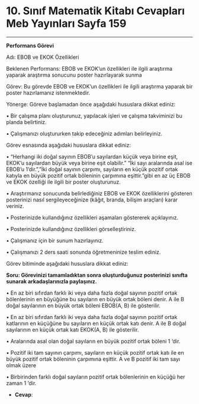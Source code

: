# 10. Sınıf Matematik Kitabı Cevapları Meb Yayınları Sayfa 159

---

**Performans Görevi**

Adı: EBOB ve EKOK Özellikleri

 Beklenen Performans: EBOB ve EKOK’un özellikleri ile ilgili araştırma yaparak araştırma sonucunu poster hazırlayarak sunma

 Görev: Bu görevde EBOB ve EKOK’un özellikleri ile ilgili araştırma yaparak bir poster hazırlamanız istenmektedir.

 Yönerge: Göreve başlamadan önce aşağıdaki hususlara dikkat ediniz:

 • Bir çalışma planı oluşturunuz, yapılacak işleri ve çalışma takviminizi bu planda belirtiniz.

 • Çalışmanızı oluştururken takip edeceğiniz adımları belirleyiniz.

 Görev esnasında aşağıdaki hususlara dikkat ediniz:

 • “Herhangi iki doğal sayının EBOB’u sayılardan küçük veya birine eşit, EKOK’u sayılardan büyük veya birine eşit olabilir.” “İki sayı aralarında asal ise EBOB’u 1’dir.”,”İki doğal sayının çarpımı, sayıların en küçük pozitif ortak katıyla en büyük pozitif ortak böleninin çarpımına eşittir.”gibi en az üç EBOB ve EKOK özelliği ile ilgili bir poster oluşturunuz.

 • Araştırmanız sonucunda belirlediğiniz EBOB ve EKOK özelliklerini gösteren posterinizi nasıl sergileyeceğinize (kâğıt, branda, bilişim araçları) karar veriniz.

 • Posterinizde kullandığınız özellikleri aşamaları göstererek açıklayınız.

 • Posterinizde kullandığınız özellikleri görselleştiriniz.

 • Çalışmanız için bir sunum hazırlayınız.

 • Çalışmanızı 2 ders saati sonunda öğretmeninize teslim ediniz.

 Görev bitiminde aşağıdaki hususlara dikkat ediniz:

**Soru: Görevinizi tamamladıktan sonra oluşturduğunuz posterinizi sınıfta sunarak arkadaşlarınızla paylaşınız.**

• En az biri sıfırdan farklı iki veya daha fazla doğal sayının pozitif ortak bölenlerinin en büyüğüne bu sayıların en büyük ortak böleni denir. A ile B doğal sayılarının en büyük ortak böleni EBOB(A, B) ile gösterilir.

 • En az biri sıfırdan farklı iki veya daha fazla doğal sayının pozitif ortak katlarının en küçüğüne bu sayıların en küçük ortak katı denir. A ile B doğal sayılarının en küçük ortak katı EKOK(A, B) ile gösterilir.

 • Aralarında asal olan doğal sayıların en büyük pozitif ortak böleni 1 ‘dir.

 • Pozitif iki tam sayının çarpımı, sayıların en küçük pozitif ortak katı ile en büyük pozitif ortak böleninin çarpımına eşittir. A ve B pozitif iki tam sayı olmak üzere

 • Birbirinden farklı doğal sayıların pozitif ortak bölenlerinin en küçüğü her zaman 1 ‘dir.

-   **Cevap**:
